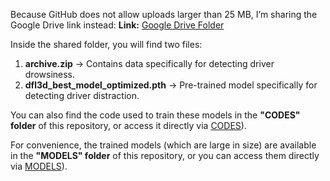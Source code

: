 Because GitHub does not allow uploads larger than 25 MB, I’m sharing the Google Drive link instead:
**Link:** [Google Drive Folder](https://drive.google.com/drive/folders/1FmozCYCFMTV-l_ol3TB3t79OyKng1LK9?usp=sharing)

Inside the shared folder, you will find two files:
1. **archive.zip** → Contains data specifically for detecting driver drowsiness.
2. **dfl3d_best_model_optimized.pth** → Pre-trained model specifically for detecting driver distraction.

You can also find the code used to train these models in the **"CODES" folder** of this repository, or access it directly via [CODES](https://github.com/Gurkirat90/SAFE_DRIVE/tree/main/CODES)).

For convenience, the trained models (which are large in size) are available in the **"MODELS" folder** of this repository, or you can access them directly via [MODELS](https://github.com/Gurkirat90/SAFE_DRIVE/tree/main/MODELS)).
